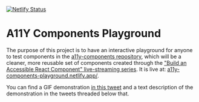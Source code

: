 [![Netlify Status](https://api.netlify.com/api/v1/badges/671ae8b7-79d5-4946-a9dd-804479a4741d/deploy-status)](https://app.netlify.com/sites/a11y-components-playground/deploys)

# A11Y Components Playground

The purpose of this project is to have an interactive playground for anyone to test components in the [a11y-components repository](https://github.com/ashleemboyer/a11y-components), which will be a cleaner, more reusable set of components created through the ["Build an Accessible React Component" live-streaming series](https://www.youtube.com/playlist?list=PLOmKTF_wUDoydvtwWrzEw7DZ9VboV51py). It is live at: [a11y-components-playground.netlify.app/](a11y-components-playground.netlify.app/).

You can find a GIF demonstration [in this tweet](https://twitter.com/AshleeMBoyer/status/1292534628650287106) and a text description of the demonstration in the tweets threaded below that.

